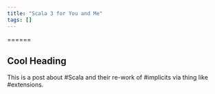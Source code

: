 ```yaml
---
title: "Scala 3 for You and Me"
tags: []
---
```

======

## Cool Heading

This is a post about #Scala and their re-work of #implicits via thing like #extensions.
